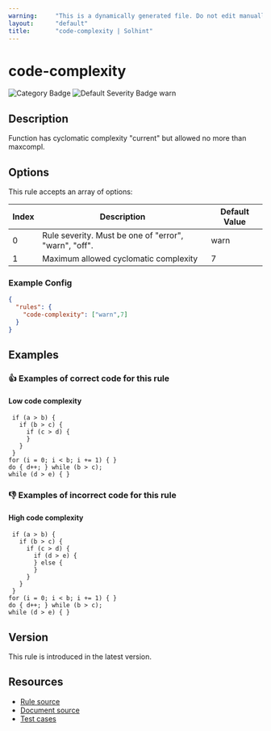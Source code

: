 ```yaml
---
warning:     "This is a dynamically generated file. Do not edit manually."
layout:      "default"
title:       "code-complexity | Solhint"
---
```


# code-complexity
![Category Badge](https://img.shields.io/badge/-Best%20Practise%20Rules-informational)
![Default Severity Badge warn](https://img.shields.io/badge/Default%20Severity-warn-yellow)

## Description
Function has cyclomatic complexity "current" but allowed no more than maxcompl.

## Options
This rule accepts an array of options:

| Index | Description                                           | Default Value |
| ----- | ----------------------------------------------------- | ------------- |
| 0     | Rule severity. Must be one of "error", "warn", "off". | warn          |
| 1     | Maximum allowed cyclomatic complexity                 | 7             |


### Example Config
```json
{
  "rules": {
    "code-complexity": ["warn",7]
  }
}
```


## Examples
### 👍 Examples of **correct** code for this rule

#### Low code complexity

```solidity
 if (a > b) {                   
   if (b > c) {                 
     if (c > d) {               
     }                          
   }                            
 }                              
for (i = 0; i < b; i += 1) { }  
do { d++; } while (b > c);       
while (d > e) { }               
```

### 👎 Examples of **incorrect** code for this rule

#### High code complexity

```solidity
 if (a > b) {                   
   if (b > c) {                 
     if (c > d) {               
       if (d > e) {             
       } else {                 
       }                        
     }                          
   }                            
 }                              
for (i = 0; i < b; i += 1) { }  
do { d++; } while (b > c);       
while (d > e) { }               
```

## Version
This rule is introduced in the latest version.

## Resources
- [Rule source](https://github.com/protofire/solhint/tree/master/lib/rules/best-practises/code-complexity.js)
- [Document source](https://github.com/protofire/solhint/tree/master/docs/rules/best-practises/code-complexity.md)
- [Test cases](https://github.com/protofire/solhint/tree/master/test/rules/best-practises/code-complexity.js)
